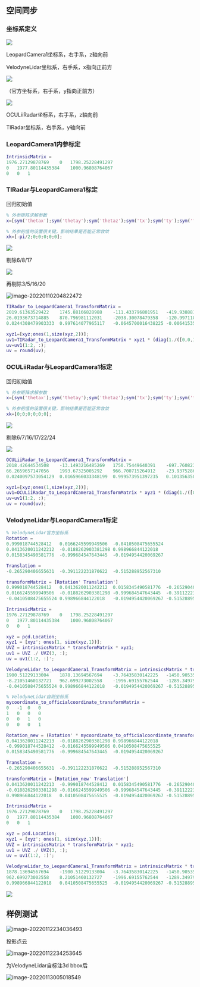 ## 空间同步

### 坐标系定义

![](README.assets/image-20220111195549476.png)

LeopardCamera1坐标系，右手系，z轴向前

VelodyneLidar坐标系，右手系，x指向正前方

![](README.assets/image-20220112230829234.png)

（官方坐标系，右手系，y指向正前方）

![](README.assets/image-20220112230617315.png)

OCULiiRadar坐标系，右手系，z轴向前

TIRadar坐标系，右手系，y轴向前

### LeopardCamera1内参标定

```matlab
IntrinsicMatrix = 
1976.27129878769	0	1798.25228491297
0	1977.80114435384	1000.96808764067
0	0	1
```

### TIRadar与LeopardCamera1标定

回归初始值

```matlab
% 外参矩阵求解参数
x=[sym('thetax');sym('thetay');sym('thetaz');sym('tx');sym('ty');sym('tz')]; %定义函数变量 x，共6个变量，x(1)~x(6)（double float）

% 外参初值的设置很关键，影响结果是否能正常收敛
xk=[-pi/2;0;0;0;0;0];
```

![](E:/CarDatasetProject/数据集清洗方案/log/log.assets/image-20220110204440511.png)

剔除6/8/17

![](README.assets/image-20220110204646655.png)

再剔除3/5/16/20

![image-20220110204822472](README.assets/image-20220110204822472.png)

```matlab
TIRadar_to_LeopardCamera1_TransformMatrix = 
2019.61363529422	1745.88166828988	-111.433796801951	-419.938881768377
26.0193673714885	870.796981112031	-2038.30078479358	-120.997110351106
0.0244308479903333	0.997614077965117	-0.0645700016438225	-0.00641535834610336

xyz1=[xyz;ones(1,size(xyz,2))];
uv1=TIRadar_to_LeopardCamera1_TransformMatrix * xyz1 * (diag(1./([0,0,1] * TIRadar_to_LeopardCamera1_TransformMatrix * xyz1)));
uv=uv1(1:2, :);
uv = round(uv);
```

### OCULiiRadar与LeopardCamera1标定

回归初始值

```matlab
% 外参矩阵求解参数
x=[sym('thetax');sym('thetay');sym('thetaz');sym('tx');sym('ty');sym('tz')]; %定义函数变量 x，共6个变量，x(1)~x(6)（double float）

% 外参初值的设置很关键，影响结果是否能正常收敛
xk=[0;0;0;0;0;0];
```

![](README.assets/image-20220110210901364.png)

剔除6/7/16/17/22/24

![](README.assets/image-20220110211232304.png)

```matlab
OCULiiRadar_to_LeopardCamera1_TransformMatrix = 
2018.42644534508	-13.1493216485269	1750.75449640391	-697.760823541407
66.2659657147056	1993.67325005292	966.700715264912	-23.9375286906592
0.0240097573054129	0.0165966033348199	0.999573951397235	0.101356358170842

xyz1=[xyz;ones(1,size(xyz,2))];
uv1=OCULiiRadar_to_LeopardCamera1_TransformMatrix * xyz1 * (diag(1./([0,0,1] * OCULiiRadar_to_LeopardCamera1_TransformMatrix * xyz1)));
uv=uv1(1:2, :);
uv = round(uv);
```

### VelodyneLidar与LeopardCamera1标定

```matlab
% VelodyneLidar官方坐标系
Rotation = 
0.999018744528412	0.0166245599949506	-0.0410508475655524
0.0413620011242212	-0.0188262903381298	0.998966844122018
0.0158345490581776	-0.999684547643445	-0.0194954420069267

Translation = 
-0.265290406655631	-0.391122231870622	-0.515288952567310

transformMatrix = [Rotation' Translation']
0.999018744528412	0.0413620011242212	0.0158345490581776	-0.265290406655631
0.0166245599949506	-0.0188262903381298	-0.999684547643445	-0.391122231870622
-0.0410508475655524	0.998966844122018	-0.0194954420069267	-0.515288952567310

IntrinsicMatrix = 
1976.27129878769	0	1798.25228491297
0	1977.80114435384	1000.96808764067
0	0	1

xyz = pcd.Location;
xyz1 = [xyz'; ones(1, size(xyz,1))];
UVZ = intrinsicsMatrix * transformMatrix * xyz1;
uv1 = UVZ ./ UVZ(3, :);
uv = uv1(1:2, :)';

VelodyneLidar_to_LeopardCamera1_TransformMatrix = intrinsicsMatrix * transformMatrix
1900.51229133004	1878.13694567694	-3.76435830142225	-1450.90535286182
-8.21051460132721	962.699273002558	-1996.69155762544	-1289.34979520961
-0.0410508475655524	0.998966844122018	-0.0194954420069267	-0.515288952567310

% VelodyneLidar自测坐标系
mycoordinate_to_officialcoordinate_transformMatrix = 
0	-1	0	0
1	0	0	0
0	0	1	0
0	0	0	1

Rotation_new = (Rotation' * mycoordinate_to_officialcoordinate_transformMatrix(1:3, 1:3))'
0.0413620011242213	-0.0188262903381298	0.998966844122018
-0.999018744528412	-0.0166245599949506	0.0410508475655525
0.0158345490581776	-0.999684547643445	-0.0194954420069267

Translation = 
-0.265290406655631	-0.391122231870622	-0.515288952567310

transformMatrix = [Rotation_new' Translation']
0.0413620011242213	-0.999018744528412	0.0158345490581776	-0.265290406655631
-0.0188262903381298	-0.0166245599949506	-0.999684547643445	-0.391122231870622
0.998966844122018	0.0410508475655525	-0.0194954420069267	-0.515288952567310

IntrinsicMatrix = 
1976.27129878769	0	1798.25228491297
0	1977.80114435384	1000.96808764067
0	0	1

xyz = pcd.Location;
xyz1 = [xyz'; ones(1, size(xyz,1))];
UVZ = intrinsicsMatrix * transformMatrix * xyz1;
uv1 = UVZ ./ UVZ(3, :);
uv = uv1(1:2, :)';

VelodyneLidar_to_LeopardCamera1_TransformMatrix = intrinsicsMatrix * transformMatrix
1878.13694567694	-1900.51229133004	-3.76435830142225	-1450.90535286182
962.699273002558	8.21051460132727	-1996.69155762544	-1289.34979520961
0.998966844122018	0.0410508475655525	-0.0194954420069267	-0.515288952567310
```

![](README.assets/image-20220112232742986.png)

## 样例测试

![image-20220112234036493](README.assets/image-20220112234036493.png)

投影点云

![image-20220112234253645](README.assets/image-20220112234253645.png)

为VelodyneLidar自标注3d bbox后

![image-20220113005018549](README.assets/image-20220113005018549.png)